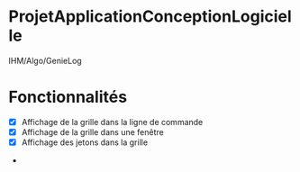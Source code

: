 # ProjetApplicationConceptionLogicielle
IHM/Algo/GenieLog


# Fonctionnalités
- [x] Affichage de la grille dans la ligne de commande
- [x] Affichage de la grille dans une fenêtre
- [x] Affichage des jetons dans la grille
- 
